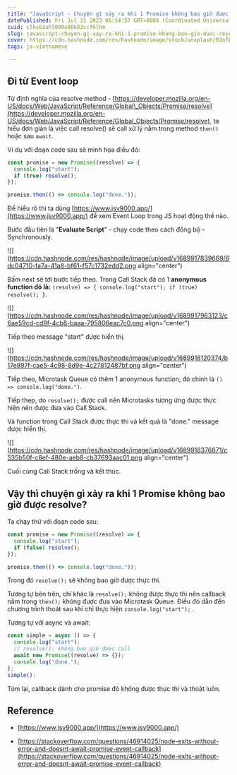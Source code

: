 ```yaml
---
title: "JavaScript - Chuyện gì xảy ra khi 1 Promise không bao giờ được resolve"
datePublished: Fri Jul 21 2023 05:54:57 GMT+0000 (Coordinated Universal Time)
cuid: clkc62uhl000x08k82ccf6lhm
slug: javascript-chuyen-gi-xay-ra-khi-1-promise-khong-bao-gio-duoc-resolve
cover: https://cdn.hashnode.com/res/hashnode/image/stock/unsplash/R3ofE-8DyLk/upload/e8aed3e631f9c16e5eba68406afc2e01.jpeg
tags: js-vietnamese

---
```


## Đi từ Event loop

Từ định nghĩa của resolve method - [https://developer.mozilla.org/en-US/docs/Web/JavaScript/Reference/Global\_Objects/Promise/resolve](https://developer.mozilla.org/en-US/docs/Web/JavaScript/Reference/Global_Objects/Promise/resolve), ta hiểu đơn giản là việc call resolve() sẽ call xử lý nằm trong method `then()` hoặc sau `await`.

Ví dụ với đoạn code sau sẽ minh họa điều đó:

```javascript
const promise = new Promise((resolve) => {
  console.log("start");
  if (true) resolve();
});

promise.then(() => console.log("done."));
```

Để hiểu rõ thì ta dùng [https://www.jsv9000.app/](https://www.jsv9000.app/) để xem Event Loop trong JS hoạt động thế nào.

Bước đầu tiên là "**Evaluate Script**" - chạy code theo cách đồng bộ - Synchronously.

![](https://cdn.hashnode.com/res/hashnode/image/upload/v1689917839669/6dc04710-fa7a-41a8-bf61-f57c1732edd2.png align="center")

Bấm next sẽ tới bước tiếp theo. Trong Call Stack đã có 1 **anonymous function đó là:** `(resolve) => { console.log("start"); if (true) resolve(); }`.

![](https://cdn.hashnode.com/res/hashnode/image/upload/v1689917963123/c6ae59cd-cd9f-4cb8-baaa-795806eac7c0.png align="center")

Tiếp theo message "start" được hiển thị.

![](https://cdn.hashnode.com/res/hashnode/image/upload/v1689918120374/b17e897f-cae5-4c98-8d9e-4c27812487bf.png align="center")

Tiếp theo, Microtask Queue có thêm 1 anonymous function, đó chính là `() => console.log("done.")`.

Tiếp thep, do `resolve();` được call nên Microtasks tương ứng được thực hiện nên được đưa vào Call Stack.

Và function trong Call Stack được thực thi và kết quả là "done." message được hiển thị.

![](https://cdn.hashnode.com/res/hashnode/image/upload/v1689918376871/c535b50f-c8ef-480e-aeb8-cb37693aac01.png align="center")

Cuối cùng Call Stack trống và kết thúc.

## Vậy thì chuyện gì xảy ra khi 1 Promise không bao giờ được resolve?

Ta chạy thử với đoạn code sau:

```javascript
const promise = new Promise((resolve) => {
  console.log("start");
  if (false) resolve();
});

promise.then(() => console.log("done."));
```

Trong đó `resolve();` sẽ không bao giờ được thực thi.

Tương tự bên trên, chỉ khác là `resolve();` không được thực thi nên callback nằm trong `then();` không được đưa vào Microtask Queue. Điều đó dẫn đến chương trình thoát sau khi chỉ thực hiện `console.log("start");` .

Tương tự với async và await:

```javascript
const simple = async () => {
  console.log("start");
  // resolve(); không bao giờ được call
  await new Promise((resolve) => {});
  console.log("done.");
};
simple();
```

Tóm lại, callback dành cho promise đó không được thực thi và thoát luôn.

## Reference

* [https://www.jsv9000.app/](https://www.jsv9000.app/)
    
* [https://stackoverflow.com/questions/46914025/node-exits-without-error-and-doesnt-await-promise-event-callback](https://stackoverflow.com/questions/46914025/node-exits-without-error-and-doesnt-await-promise-event-callback)